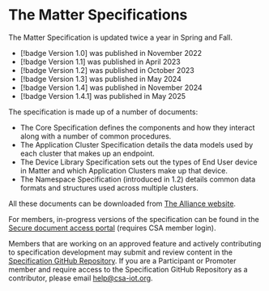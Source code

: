 # The Matter Specifications

The Matter Specification is updated twice a year in Spring and Fall.

- [!badge Version 1.0] was published in November 2022
- [!badge Version 1.1] was published in April 2023
- [!badge Version 1.2] was published in October 2023
- [!badge Version 1.3] was published in May 2024
- [!badge Version 1.4] was published in November 2024
- [!badge Version 1.4.1] was published in May 2025

The specification is made up of a number of documents:

- The Core Specification defines the components and how they interact along with a number of common procedures.
- The Application Cluster Specification details the data models used by each cluster that makes up an endpoint.
- The Device Library Specification sets out the types of End User device in Matter and which Application Clusters make up that device.
- The Namespace Specification (introduced in 1.2) details common data formats and structures used across multiple clusters.

All these documents can be downloaded from [The Alliance website](https://csa-iot.org/developer-resource/specifications-download-request/).

For members, in-progress versions of the specification can be found in the [Secure document access portal](https://docs.csa-iot.org/) (requires CSA member login).

Members that are working on an approved feature and actively contributing to specification development may submit and review content in the [Specification GitHub Repository](https://github.com/CHIP-Specifications/connectedhomeip-spec). If you are a Participant or Promoter member and require access to the Specification GitHub Repository as a contributor, please email help@csa-iot.org.
